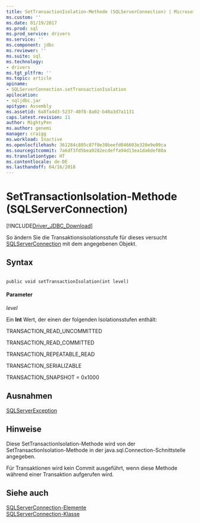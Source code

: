 ```yaml
---
title: SetTransactionIsolation-Methode (SQLServerConnection) | Microsoft Docs
ms.custom: ''
ms.date: 01/19/2017
ms.prod: sql
ms.prod_service: drivers
ms.service: ''
ms.component: jdbc
ms.reviewer: ''
ms.suite: sql
ms.technology:
- drivers
ms.tgt_pltfrm: ''
ms.topic: article
apiname:
- SQLServerConnection.setTransactionIsolation
apilocation:
- sqljdbc.jar
apitype: Assembly
ms.assetid: 6a8fa4d3-5237-40f8-8a02-b40a3d7a1131
caps.latest.revision: 11
author: MightyPen
ms.author: genemi
manager: craigg
ms.workload: Inactive
ms.openlocfilehash: 361284c805c87f0e30beefd046603e320e9e09ca
ms.sourcegitcommit: 7a6df3fd5bea9282ecdeffa94d13ea1da6def80a
ms.translationtype: HT
ms.contentlocale: de-DE
ms.lasthandoff: 04/16/2018
---
```

# <a name="settransactionisolation-method-sqlserverconnection"></a>SetTransactionIsolation-Methode (SQLServerConnection)
[!INCLUDE[Driver_JDBC_Download](../../../includes/driver_jdbc_download.md)]

  So ändern Sie die Transaktionsisolationsstufe für dieses versucht [SQLServerConnection](../../../connect/jdbc/reference/sqlserverconnection-class.md) mit dem angegebenen Objekt.  
  
## <a name="syntax"></a>Syntax  
  
```  
  
public void setTransactionIsolation(int level)  
```  
  
#### <a name="parameters"></a>Parameter  
 *level*  
  
 Ein **Int** Wert, der einen der folgenden Isolationsstufen enthält:  
  
 TRANSACTION_READ_UNCOMMITTED  
  
 TRANSACTION_READ_COMMITTED  
  
 TRANSACTION_REPEATABLE_READ  
  
 TRANSACTION_SERIALIZABLE  
  
 TRANSACTION_SNAPSHOT = 0x1000  
  
## <a name="exceptions"></a>Ausnahmen  
 [SQLServerException](../../../connect/jdbc/reference/sqlserverexception-class.md)  
  
## <a name="remarks"></a>Hinweise  
 Diese SetTransactionIsolation-Methode wird von der SetTransactionIsolation-Methode in der java.sql.Connection-Schnittstelle angegeben.  
  
 Für Transaktionen wird kein Commit ausgeführt, wenn diese Methode während einer Transaktion aufgerufen wird.  
  
## <a name="see-also"></a>Siehe auch  
 [SQLServerConnection-Elemente](../../../connect/jdbc/reference/sqlserverconnection-members.md)   
 [SQLServerConnection-Klasse](../../../connect/jdbc/reference/sqlserverconnection-class.md)  
  
  
